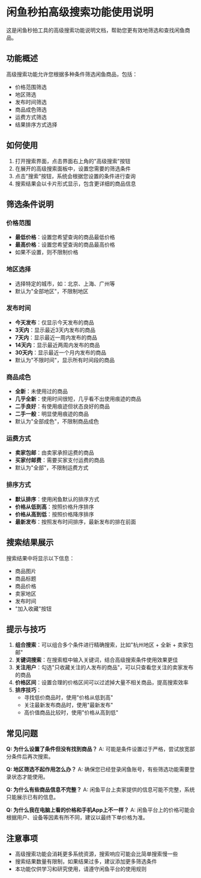 # 闲鱼秒拍高级搜索功能使用说明

这是闲鱼秒拍工具的高级搜索功能说明文档，帮助您更有效地筛选和查找闲鱼商品。

## 功能概述

高级搜索功能允许您根据多种条件筛选闲鱼商品，包括：

- 价格范围筛选
- 地区筛选
- 发布时间筛选
- 商品成色筛选
- 运费方式筛选
- 结果排序方式选择

## 如何使用

1. 打开搜索界面，点击界面右上角的"高级搜索"按钮
2. 在展开的高级搜索面板中，设置您需要的筛选条件
3. 点击"搜索"按钮，系统会根据您设置的条件进行查询
4. 搜索结果会以卡片形式显示，包含更详细的商品信息

## 筛选条件说明

### 价格范围

- **最低价格**：设置您希望查询的商品最低价格
- **最高价格**：设置您希望查询的商品最高价格
- 如果不设置，则不限制价格

### 地区选择

- 选择特定的城市，如：北京、上海、广州等
- 默认为"全部地区"，不限制地区

### 发布时间

- **今天发布**：仅显示今天发布的商品
- **3天内**：显示最近3天内发布的商品
- **7天内**：显示最近一周内发布的商品
- **14天内**：显示最近两周内发布的商品
- **30天内**：显示最近一个月内发布的商品
- 默认为"不限时间"，显示所有时间段的商品

### 商品成色

- **全新**：未使用过的商品
- **几乎全新**：使用时间很短，几乎看不出使用痕迹的商品
- **二手良好**：有使用痕迹但状态良好的商品
- **二手一般**：明显使用痕迹的商品
- 默认为"全部成色"，不限制商品成色

### 运费方式

- **卖家包邮**：由卖家承担运费的商品
- **买家付邮费**：需要买家支付运费的商品
- 默认为"全部"，不限制运费方式

### 排序方式

- **默认排序**：使用闲鱼默认的排序方式
- **价格从低到高**：按照价格升序排序
- **价格从高到低**：按照价格降序排序
- **最新发布**：按照发布时间排序，最新发布的排在前面

## 搜索结果展示

搜索结果中将显示以下信息：

- 商品图片
- 商品标题
- 商品价格
- 卖家地区
- 发布时间
- "加入收藏"按钮

## 提示与技巧

1. **组合搜索**：可以组合多个条件进行精确搜索，比如"杭州地区 + 全新 + 卖家包邮"
2. **关键词搜索**：在搜索框中输入关键词，结合高级搜索条件使用效果更佳
3. **关注用户**：勾选"只收藏关注的人发布的商品"，可以只查看您关注的卖家发布的商品
4. **价格区间**：设置合理的价格区间可以过滤掉大量不相关商品，提高搜索效率
5. **排序技巧**：
   - 寻找低价商品时，使用"价格从低到高"
   - 关注最新发布商品时，使用"最新发布"
   - 高价值商品比较时，使用"价格从高到低"

## 常见问题

**Q: 为什么设置了条件但没有找到商品？**
A: 可能是条件设置过于严格，尝试放宽部分条件后再次搜索。

**Q: 地区筛选不起作用怎么办？**
A: 确保您已经登录闲鱼账号，有些筛选功能需要登录状态才能使用。

**Q: 为什么有些商品信息不完整？**
A: 闲鱼平台上卖家提供的信息可能不完整，系统只能展示已有的信息。

**Q: 为什么我在电脑上看的价格和手机App上不一样？**
A: 闲鱼平台上的价格可能会根据用户、设备等因素有所不同，建议以最终下单价格为准。

## 注意事项

- 高级搜索功能会消耗更多系统资源，搜索响应可能会比简单搜索慢一些
- 搜索结果数量有限制，如果结果过多，建议添加更多筛选条件
- 本功能仅供学习和研究使用，请遵守闲鱼平台的使用规则 